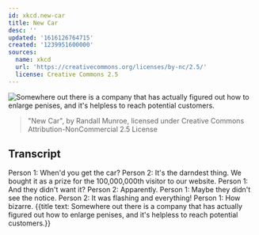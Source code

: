 ```yaml
---
id: xkcd.new-car
title: New Car
desc: ''
updated: '1616126764715'
created: '1239951600000'
sources:
  name: xkcd
  url: 'https://creativecommons.org/licenses/by-nc/2.5/'
  license: Creative Commons 2.5
---
```

![Somewhere out there is a company that has actually figured out how to enlarge penises, and it's helpless to reach potential customers.](https://imgs.xkcd.com/comics/new_car.png)
> "New Car", by Randall Munroe, licensed under Creative Commons Attribution-NonCommercial 2.5 License

## Transcript
Person 1: When'd you get the car?
Person 2: It's the darndest thing. We bought it as a prize for the 100,000,000th visitor to our website.
Person 1: And they didn't want it?
Person 2: Apparently.
Person 1: Maybe they didn't see the notice.
Person 2: It was flashing and everything!
Person 1: How bizarre.
{{title text: Somewhere out there is a company that has actually figured out how to enlarge penises, and it's helpless to reach potential customers.}}
